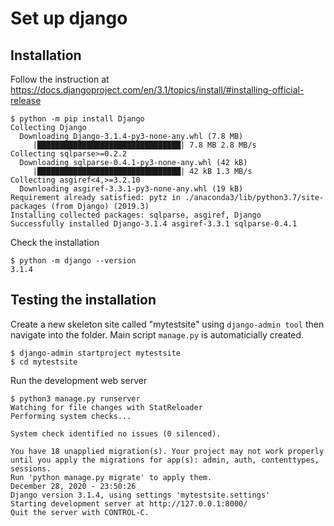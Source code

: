 # Set up django

## Installation

Follow the instruction at https://docs.djangoproject.com/en/3.1/topics/install/#installing-official-release
```
$ python -m pip install Django
Collecting Django
  Downloading Django-3.1.4-py3-none-any.whl (7.8 MB)
     |████████████████████████████████| 7.8 MB 2.8 MB/s 
Collecting sqlparse>=0.2.2
  Downloading sqlparse-0.4.1-py3-none-any.whl (42 kB)
     |████████████████████████████████| 42 kB 1.3 MB/s 
Collecting asgiref<4,>=3.2.10
  Downloading asgiref-3.3.1-py3-none-any.whl (19 kB)
Requirement already satisfied: pytz in ./anaconda3/lib/python3.7/site-packages (from Django) (2019.3)
Installing collected packages: sqlparse, asgiref, Django
Successfully installed Django-3.1.4 asgiref-3.3.1 sqlparse-0.4.1
```

Check the installation
```
$ python -m django --version
3.1.4
```

## Testing the installation

Create a new skeleton site called "mytestsite" using `django-admin tool` then navigate into the folder. Main script `manage.py` is automaticially created.
```
$ django-admin startproject mytestsite
$ cd mytestsite
```

Run the development web server
```
$ python3 manage.py runserver
Watching for file changes with StatReloader
Performing system checks...

System check identified no issues (0 silenced).

You have 18 unapplied migration(s). Your project may not work properly until you apply the migrations for app(s): admin, auth, contenttypes, sessions.
Run 'python manage.py migrate' to apply them.
December 28, 2020 - 23:50:26
Django version 3.1.4, using settings 'mytestsite.settings'
Starting development server at http://127.0.0.1:8000/
Quit the server with CONTROL-C.
```

